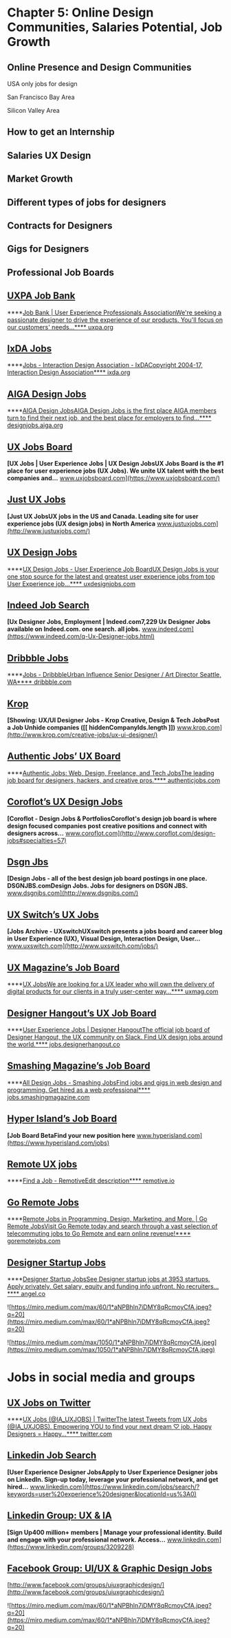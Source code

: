 # Chapter 5: Online Design Communities, Salaries Potential, Job Growth
## Online Presence and Design Communities

USA only jobs for design

San Francisco Bay Area

Silicon Valley Area

## How to get an Internship

## Salaries UX Design

## Market Growth

## Different types of jobs for designers

## Contracts for Designers

## Gigs for Designers





## Professional Job Boards

## **[UXPA Job Bank](https://uxpa.org/job-bank)**

****[Job Bank | User Experience Professionals AssociationWe're seeking a passionate designer to drive the experience of our products. You'll focus on our customers' needs…****
uxpa.org](https://uxpa.org/job-bank)

## **[IxDA Jobs](http://ixda.org/jobs/)**

****[Jobs - Interaction Design Association - IxDACopyright 2004-17, Interaction Design Association****
ixda.org](http://ixda.org/jobs/)

## **[AIGA Design Jobs](http://designjobs.aiga.org/)**

****[AIGA Design JobsAIGA Design Jobs is the first place AIGA members turn to find their next job, and the best place for employers to find…****
designjobs.aiga.org](http://designjobs.aiga.org/)

## **[UX Jobs Board](https://www.uxjobsboard.com/)**

****[UX Jobs | User Experience Jobs | UX Design JobsUX Jobs Board is the #1 place for user experience jobs (UX Jobs). We unite UX talent with the best companies and…****
www.uxjobsboard.com](https://www.uxjobsboard.com/)

## **[Just UX Jobs](http://www.justuxjobs.com/)**

****[Just UX JobsUX jobs in the US and Canada. Leading site for user experience jobs (UX design jobs) in North America****
www.justuxjobs.com](http://www.justuxjobs.com/)

## **[UX Design Jobs](http://uxdesignjobs.com/)**

****[UX Design Jobs - User Experience Job BoardUX Design Jobs is your one stop source for the latest and greatest user experience jobs from top User Experience job…****
uxdesignjobs.com](http://uxdesignjobs.com/)

## **[Indeed Job Search](https://www.indeed.com/q-Ux-Designer-jobs.html)**

****[Ux Designer Jobs, Employment | Indeed.com7,229 Ux Designer Jobs available on Indeed.com. one search. all jobs.****
www.indeed.com](https://www.indeed.com/q-Ux-Designer-jobs.html)

## **[Dribbble Jobs](https://dribbble.com/jobs)**

****[Jobs - DribbbleUrban Influence Senior Designer / Art Director Seattle, WA****
dribbble.com](https://dribbble.com/jobs)

## **[Krop](http://www.krop.com/creative-jobs/ux-ui-designer/)**

****[Showing: UX/UI Designer Jobs - Krop Creative, Design & Tech JobsPost a Job Unhide companies ([[ hiddenCompanyIds.length ]])****
www.krop.com](http://www.krop.com/creative-jobs/ux-ui-designer/)

## **[Authentic Jobs’ UX Board](https://authenticjobs.com/#skills=3)**

****[Authentic Jobs: Web, Design, Freelance, and Tech JobsThe leading job board for designers, hackers, and creative pros.****
authenticjobs.com](https://authenticjobs.com/#skills=3)

## **[Coroflot’s UX Design Jobs](http://www.coroflot.com/design-jobs#specialties=57)**

****[Coroflot - Design Jobs & PortfoliosCoroflot's design job board is where design focused companies post creative positions and connect with designers across…****
www.coroflot.com](http://www.coroflot.com/design-jobs#specialties=57)

## **[Dsgn Jbs](http://www.dsgnjbs.com/)**

****[Design Jobs - all of the best design job board postings in one place. DSGNJBS.comDesign Jobs. Jobs for designers on DSGN JBS.****
www.dsgnjbs.com](http://www.dsgnjbs.com/)

## **[UX Switch’s UX Jobs](http://www.uxswitch.com/jobs/)**

****[Jobs Archive - UXswitchUXswitch presents a jobs board and career blog in User Experience (UX), Visual Design, Interaction Design, User…****
www.uxswitch.com](http://www.uxswitch.com/jobs/)

## **[UX Magazine’s Job Board](https://uxmag.com/uxjobs)**

****[UX JobsWe are looking for a UX leader who will own the delivery of digital products for our clients in a truly user-center way…****
uxmag.com](https://uxmag.com/uxjobs)

## **[Designer Hangout’s UX Job Board](http://jobs.designerhangout.co/)**

****[User Experience Jobs | Designer HangoutThe official job board of Designer Hangout, the UX community on Slack. Find UX design jobs around the world.****
jobs.designerhangout.co](http://jobs.designerhangout.co/)

## **[Smashing Magazine’s Job Board](http://jobs.smashingmagazine.com/all/design)**

****[All Design Jobs - Smashing JobsFind jobs and gigs in web design and programming. Get hired as a web professional****
jobs.smashingmagazine.com](http://jobs.smashingmagazine.com/all/design)

## **[Hyper Island’s Job Board](https://www.hyperisland.com/jobs)**

****[Job Board BetaFind your new position here****
www.hyperisland.com](https://www.hyperisland.com/jobs)

## **[Remote UX jobs](https://remotive.io/find-a-job/)**

****[Find a Job - RemotiveEdit description****
remotive.io](https://remotive.io/find-a-job/)

## **[Go Remote Jobs](https://goremotejobs.com/)**

****[Remote Jobs in Programming, Design, Marketing, and More. | Go Remote JobsVisit Go Remote today and search through a vast selection of telecommuting jobs to Go Remote and earn online revenue!****
goremotejobs.com](https://goremotejobs.com/)

## **[Designer Startup Jobs](https://angel.co/designer/jobs)**

****[Designer Startup JobsSee Designer startup jobs at 3953 startups. Apply privately. Get salary, equity and funding info upfront. No recruiters…****
angel.co](https://angel.co/designer/jobs)

![https://miro.medium.com/max/60/1*aNPBhln7iDMY8qRcmoyCfA.jpeg?q=20](https://miro.medium.com/max/60/1*aNPBhln7iDMY8qRcmoyCfA.jpeg?q=20)

![https://miro.medium.com/max/1050/1*aNPBhln7iDMY8qRcmoyCfA.jpeg](https://miro.medium.com/max/1050/1*aNPBhln7iDMY8qRcmoyCfA.jpeg)

# **Jobs in social media and groups**

## **[UX Jobs on Twitter](https://twitter.com/IA_UXJOBS)**

****[UX Jobs (@IA_UXJOBS) | TwitterThe latest Tweets from UX Jobs (@IA_UXJOBS). Empowering YOU to find your next dream ♡ job. Happy Designers = Happy…****
twitter.com](https://twitter.com/IA_UXJOBS)

## **[Linkedin Job Search](https://www.linkedin.com/jobs/search/?keywords=user%20experience%20designer&locationId=us%3A0)**

****[User Experience Designer JobsApply to User Experience Designer jobs on LinkedIn. Sign-up today, leverage your professional network, and get hired…****
www.linkedin.com](https://www.linkedin.com/jobs/search/?keywords=user%20experience%20designer&locationId=us%3A0)

## **[Linkedin Group: UX & IA](https://www.linkedin.com/groups/3209228)**

****[Sign Up400 million+ members | Manage your professional identity. Build and engage with your professional network. Access…****
www.linkedin.com](https://www.linkedin.com/groups/3209228)

## **[Facebook Group: UI/UX & Graphic Design Jobs](https://www.facebook.com/groups/uiuxgraphicdesign/)**

[http://www.facebook.com/groups/uiuxgraphicdesign/](http://www.facebook.com/groups/uiuxgraphicdesign/)

![https://miro.medium.com/max/60/1*aNPBhln7iDMY8qRcmoyCfA.jpeg?q=20](https://miro.medium.com/max/60/1*aNPBhln7iDMY8qRcmoyCfA.jpeg?q=20)